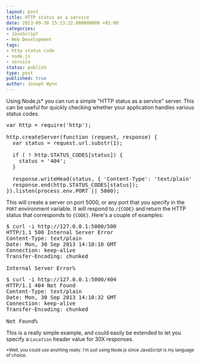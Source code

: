 ```yaml
---
layout: post
title: HTTP status as a service
date: 2013-09-30 15:13:22.000000000 +01:00
categories:
- JavaScript
- Web Development
tags:
- http status code
- node.js
- service
status: publish
type: post
published: true
author: Joseph Wynn
---
```


Using Node.js* you can run a simple "HTTP status as a service" server. This can be useful for quickly checking whether your application handles various status codes.

<pre>var http = require('http');

http.createServer(function (request, response) {
  var status = request.url.substr(1);

  if ( ! http.STATUS_CODES[status]) {
    status = '404';
  }

  response.writeHead(status, { 'Content-Type': 'text/plain' });
  response.end(http.STATUS_CODES[status]);
}).listen(process.env.PORT || 5000);</pre>

This will create a server on port 5000, or any port that you specify in the `PORT` environment variable. It will respond to `/{CODE}` and return the HTTP status that corresponds to `{CODE}`. Here's a couple of examples:

<pre>$ curl -i http://127.0.0.1:5000/500
HTTP/1.1 500 Internal Server Error
Content-Type: text/plain
Date: Mon, 30 Sep 2013 14:10:10 GMT
Connection: keep-alive
Transfer-Encoding: chunked

Internal Server Error%</pre>
<pre>$ curl -i http://127.0.0.1:5000/404
HTTP/1.1 404 Not Found
Content-Type: text/plain
Date: Mon, 30 Sep 2013 14:10:32 GMT
Connection: keep-alive
Transfer-Encoding: chunked

Not Found%</pre>

This is a really simple example, and could easily be extended to let you specify a `Location` header value for 30X responses.

<small>*Well, you could use anything really. I'm just using Node.js since JavaScript is my language of choice.</small>

